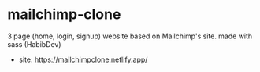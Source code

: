 # mailchimp-clone
3 page (home, login, signup) website based on Mailchimp's site. made with sass (HabibDev)
- site: https://mailchimpclone.netlify.app/
